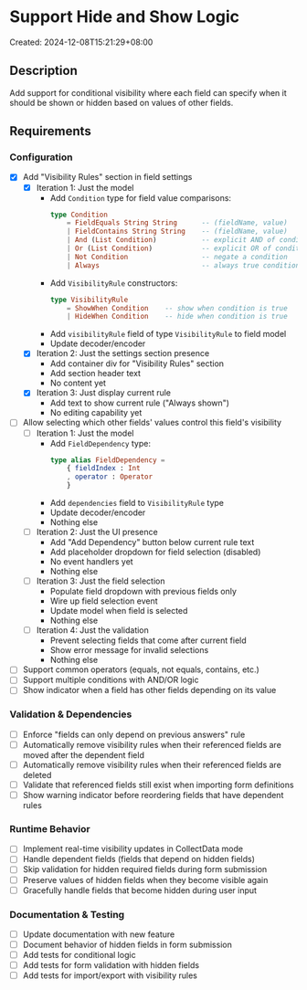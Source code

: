 # Support Hide and Show Logic

Created: 2024-12-08T15:21:29+08:00

## Description

Add support for conditional visibility where each field can specify when it should be shown or hidden based on values of other fields.

## Requirements

### Configuration
- [x] Add "Visibility Rules" section in field settings
    - [x] Iteration 1: Just the model
        - Add `Condition` type for field value comparisons:
          ```elm
          type Condition
              = FieldEquals String String      -- (fieldName, value)
              | FieldContains String String    -- (fieldName, value)
              | And (List Condition)           -- explicit AND of conditions
              | Or (List Condition)            -- explicit OR of conditions
              | Not Condition                  -- negate a condition
              | Always                         -- always true condition
          ```
        - Add `VisibilityRule` constructors:
          ```elm
          type VisibilityRule
              = ShowWhen Condition    -- show when condition is true
              | HideWhen Condition    -- hide when condition is true
          ```
        - Add `visibilityRule` field of type `VisibilityRule` to field model
        - Update decoder/encoder
    - [x] Iteration 2: Just the settings section presence
        - Add container div for "Visibility Rules" section
        - Add section header text
        - No content yet
    - [x] Iteration 3: Just display current rule
        - Add text to show current rule ("Always shown")
        - No editing capability yet
- [ ] Allow selecting which other fields' values control this field's visibility
    - [ ] Iteration 1: Just the model
        - Add `FieldDependency` type:
          ```elm
          type alias FieldDependency =
              { fieldIndex : Int
              , operator : Operator
              }
          ```
        - Add `dependencies` field to `VisibilityRule` type
        - Update decoder/encoder
        - Nothing else
    - [ ] Iteration 2: Just the UI presence
        - Add "Add Dependency" button below current rule text
        - Add placeholder dropdown for field selection (disabled)
        - No event handlers yet
        - Nothing else
    - [ ] Iteration 3: Just the field selection
        - Populate field dropdown with previous fields only
        - Wire up field selection event
        - Update model when field is selected
        - Nothing else
    - [ ] Iteration 4: Just the validation
        - Prevent selecting fields that come after current field
        - Show error message for invalid selections
        - Nothing else
- [ ] Support common operators (equals, not equals, contains, etc.)
- [ ] Support multiple conditions with AND/OR logic
- [ ] Show indicator when a field has other fields depending on its value

### Validation & Dependencies
- [ ] Enforce "fields can only depend on previous answers" rule
- [ ] Automatically remove visibility rules when their referenced fields are moved after the dependent field
- [ ] Automatically remove visibility rules when their referenced fields are deleted
- [ ] Validate that referenced fields still exist when importing form definitions
- [ ] Show warning indicator before reordering fields that have dependent rules

### Runtime Behavior
- [ ] Implement real-time visibility updates in CollectData mode
- [ ] Handle dependent fields (fields that depend on hidden fields)
- [ ] Skip validation for hidden required fields during form submission
- [ ] Preserve values of hidden fields when they become visible again
- [ ] Gracefully handle fields that become hidden during user input

### Documentation & Testing
- [ ] Update documentation with new feature
- [ ] Document behavior of hidden fields in form submission
- [ ] Add tests for conditional logic
- [ ] Add tests for form validation with hidden fields
- [ ] Add tests for import/export with visibility rules
